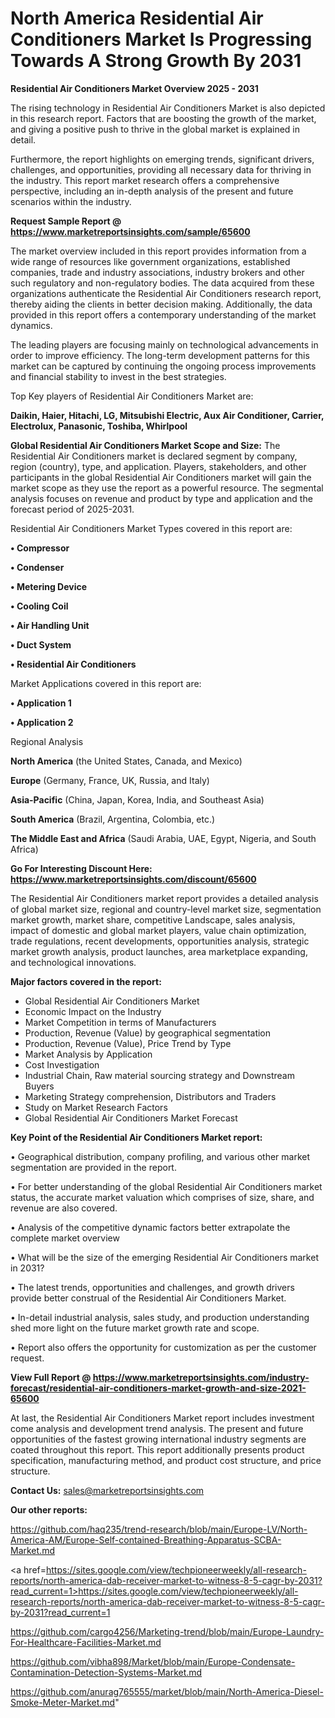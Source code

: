 # North America Residential Air Conditioners Market Is Progressing Towards A Strong Growth By 2031

<Strong> Residential Air Conditioners Market Overview 2025 - 2031</strong>

The rising technology in Residential Air Conditioners Market is also depicted in this research report. Factors that are boosting the growth of the market, and giving a positive push to thrive in the global market is explained in detail.

Furthermore, the report highlights on emerging trends, significant drivers, challenges, and opportunities, providing all necessary data for thriving in the industry. This report market research offers a comprehensive perspective, including an in-depth analysis of the present and future scenarios within the industry.

<strong>Request Sample Report @ <a href=https://www.marketreportsinsights.com/sample/65600>https://www.marketreportsinsights.com/sample/65600</a></strong>

The market overview included in this report provides information from a wide range of resources like government organizations, established companies, trade and industry associations, industry brokers and other such regulatory and non-regulatory bodies. The data acquired from these organizations authenticate the Residential Air Conditioners research report, thereby aiding the clients in better decision making. Additionally, the data provided in this report offers a contemporary understanding of the market dynamics.

The leading players are focusing mainly on technological advancements in order to improve efficiency. The long-term development patterns for this market can be captured by continuing the ongoing process improvements and financial stability to invest in the best strategies.

Top Key players of Residential Air Conditioners Market are:

<strong>Daikin, Haier, Hitachi, LG, Mitsubishi Electric, Aux Air Conditioner, Carrier, Electrolux, Panasonic, Toshiba, Whirlpool</strong>

<strong><b>Global Residential Air Conditioners Market Scope and Size:</b></strong>
The Residential Air Conditioners market is declared segment by company, region (country), type, and application. Players, stakeholders, and other participants in the global Residential Air Conditioners market will gain the market scope as they use the report as a powerful resource. The segmental analysis focuses on revenue and product by type and application and the forecast period of 2025-2031.

Residential Air Conditioners Market Types covered in this report are:

<strong>• Compressor

• Condenser

• Metering Device

• Cooling Coil

• Air Handling Unit

• Duct System

• Residential Air Conditioners</strong>

Market Applications covered in this report are:

<strong>• Application 1

• Application 2</strong> 

Regional Analysis

<strong>North America</strong> (the United States, Canada, and Mexico)

<strong>Europe</strong> (Germany, France, UK, Russia, and Italy)

<strong>Asia-Pacific</strong> (China, Japan, Korea, India, and Southeast Asia)

<strong>South America</strong> (Brazil, Argentina, Colombia, etc.)

<strong>The Middle East and Africa</strong> (Saudi Arabia, UAE, Egypt, Nigeria, and South Africa)

<strong>Go For Interesting Discount Here: <a href=https://www.marketreportsinsights.com/discount/65600>https://www.marketreportsinsights.com/discount/65600</a></strong>

The Residential Air Conditioners market report provides a detailed analysis of global market size, regional and country-level market size, segmentation market growth, market share, competitive Landscape, sales analysis, impact of domestic and global market players, value chain optimization, trade regulations, recent developments, opportunities analysis, strategic market growth analysis, product launches, area marketplace expanding, and technological innovations.

<strong><b>Major factors covered in the report:</b></strong>
<ul>
  <li>Global Residential Air Conditioners Market </li>
  <li>Economic Impact on the Industry</li>
  <li>Market Competition in terms of Manufacturers</li>
  <li>Production, Revenue (Value) by geographical segmentation</li>
  <li>Production, Revenue (Value), Price Trend by Type</li>
  <li>Market Analysis by Application</li>
  <li>Cost Investigation</li>
  <li>Industrial Chain, Raw material sourcing strategy and Downstream Buyers</li>
  <li>Marketing Strategy comprehension, Distributors and Traders</li>
  <li>Study on Market Research Factors</li>
  <li>Global Residential Air Conditioners Market Forecast</li>
</ul>

<strong><b>Key Point of the Residential Air Conditioners Market report:</b></strong>

• Geographical distribution, company profiling, and various other market segmentation are provided in the report.

• For better understanding of the global Residential Air Conditioners market status, the accurate market valuation which comprises of size, share, and revenue are also covered.

• Analysis of the competitive dynamic factors better extrapolate the complete market overview

• What will be the size of the emerging Residential Air Conditioners market in 2031?

• The latest trends, opportunities and challenges, and growth drivers provide better construal of the Residential Air Conditioners Market.

• In-detail industrial analysis, sales study, and production understanding shed more light on the future market growth rate and scope.

• Report also offers the opportunity for customization as per the customer request.

<strong><b>View Full Report @ <a href=https://www.marketreportsinsights.com/industry-forecast/residential-air-conditioners-market-growth-and-size-2021-65600>https://www.marketreportsinsights.com/industry-forecast/residential-air-conditioners-market-growth-and-size-2021-65600</a></b></strong>


At last, the Residential Air Conditioners Market report includes investment come analysis and development trend analysis. The present and future opportunities of the fastest growing international industry segments are coated throughout this report. This report additionally presents product specification, manufacturing method, and product cost structure, and price structure.

<strong>Contact Us:</strong>
sales@marketreportsinsights.com

<strong>Our other reports:</strong>

<a href=https://github.com/haq235/trend-research/blob/main/Europe-LV/North-America-AM/Europe-Self-contained-Breathing-Apparatus-SCBA-Market.md>https://github.com/haq235/trend-research/blob/main/Europe-LV/North-America-AM/Europe-Self-contained-Breathing-Apparatus-SCBA-Market.md</a>

<a href=https://sites.google.com/view/techpioneerweekly/all-research-reports/north-america-dab-receiver-market-to-witness-8-5-cagr-by-2031?read_current=1>https://sites.google.com/view/techpioneerweekly/all-research-reports/north-america-dab-receiver-market-to-witness-8-5-cagr-by-2031?read_current=1</a>

<a href=https://github.com/cargo4256/Marketing-trend/blob/main/Europe-Laundry-For-Healthcare-Facilities-Market.md>https://github.com/cargo4256/Marketing-trend/blob/main/Europe-Laundry-For-Healthcare-Facilities-Market.md</a>

<a href=https://github.com/vibha898/Market/blob/main/Europe-Condensate-Contamination-Detection-Systems-Market.md>https://github.com/vibha898/Market/blob/main/Europe-Condensate-Contamination-Detection-Systems-Market.md</a>

<a href=https://github.com/anurag765555/market/blob/main/North-America-Diesel-Smoke-Meter-Market.md>https://github.com/anurag765555/market/blob/main/North-America-Diesel-Smoke-Meter-Market.md</a>"
